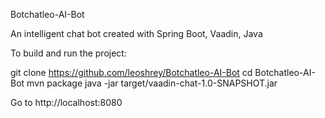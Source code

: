 Botchatleo-AI-Bot

An intelligent chat bot created with Spring Boot, Vaadin, Java


To build and run the project:

git clone https://github.com/leoshrey/Botchatleo-AI-Bot
cd Botchatleo-AI-Bot
mvn package
java -jar target/vaadin-chat-1.0-SNAPSHOT.jar

Go to http://localhost:8080
